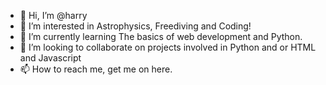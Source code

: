 - 👋 Hi, I’m @harry
- 👀 I’m interested in Astrophysics, Freediving and Coding!
- 🌱 I’m currently learning The basics of web development and Python.
- 💞️ I’m looking to collaborate on projects involved in Python and or HTML and Javascript
- 📫 How to reach me, get me on here. 

<!---
harryomccahill/harryomccahill is a ✨ special ✨ repository because its `README.md` (this file) appears on your GitHub profile.
You can click the Preview link to take a look at your changes.
--->
